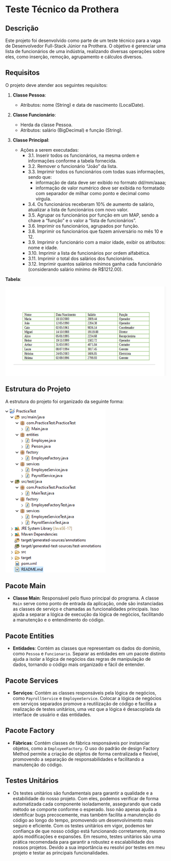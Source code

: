 # Teste Técnico da Prothera

## Descrição

Este projeto foi desenvolvido como parte de um teste técnico para a vaga de Desenvolvedor Full-Stack Júnior na Prothera. O objetivo é gerenciar uma lista de funcionários de uma indústria, realizando diversas operações sobre eles, como inserção, remoção, agrupamento e cálculos diversos.

## Requisitos

O projeto deve atender aos seguintes requisitos:

1. **Classe Pessoa**: 
    - Atributos: nome (String) e data de nascimento (LocalDate).

2. **Classe Funcionário**:
    - Herda da classe Pessoa.
    - Atributos: salário (BigDecimal) e função (String).

3. **Classe Principal**:
    - Ações a serem executadas:
        - 3.1. Inserir todos os funcionários, na mesma ordem e informações conforme a tabela fornecida.
        - 3.2. Remover o funcionário “João” da lista.
        - 3.3. Imprimir todos os funcionários com todas suas informações, sendo que:
           - informação de data deve ser exibido no formato dd/mm/aaaa;
           - informação de valor numérico deve ser exibida no formatado com separador de milhar como ponto e decimal como vírgula.
        - 3.4. Os funcionários receberam 10% de aumento de salário, atualizar a lista de funcionários com novo valor.
        - 3.5. Agrupar os funcionários por função em um MAP, sendo a chave a “função” e o valor a “lista de funcionários”.
        - 3.6. Imprimir os funcionários, agrupados por função.
        - 3.8. Imprimir os funcionários que fazem aniversário no mês 10 e 12.
        - 3.9. Imprimir o funcionário com a maior idade, exibir os atributos: nome e idade.
        - 3.10. Imprimir a lista de funcionários por ordem alfabética.
        - 3.11. Imprimir o total dos salários dos funcionários.
        - 3.12. Imprimir quantos salários mínimos ganha cada funcionário (considerando salário mínimo de R$1212.00).

**Tabela**:

<img align="center" src="./Tabela.png" width="604px" height="280px"/>

## Estrutura do Projeto

A estrutura do projeto foi organizado da seguinte forma:

<img align="center" src="./Estrutura projeto.png" width="314px" height="514px"/>

## Pacote Main 

- **Classe Main**: Responsável pelo fluxo principal do programa. A classe `Main` serve como ponto de entrada da aplicação, onde são instanciadas as classes de serviço e chamadas as funcionalidades principais. Isso ajuda a separar a lógica de execução da lógica de negócios, facilitando a manutenção e o entendimento do código.

## Pacote Entities

- **Entidades**: Contém as classes que representam os dados do domínio, como `Pessoa` e `Funcionario`. Separar as entidades em um pacote distinto ajuda a isolar a lógica de negócios das regras de manipulação de dados, tornando o código mais organizado e fácil de entender.

## Pacote Services

- **Serviços**: Contém as classes responsáveis pela lógica de negócios, como `PayrollService` e `EmployeeService`. Colocar a lógica de negócios em serviços separados promove a reutilização de código e facilita a realização de testes unitários, uma vez que a lógica é desacoplada da interface de usuário e das entidades.

## Pacote Factory

- **Fábricas**: Contém classes de fábrica responsáveis por instanciar objetos, como a `EmployeeFactory`. O uso do padrão de design Factory Method permite a criação de objetos de forma centralizada e flexível, promovendo a separação de responsabilidades e facilitando a manutenção do código.

## Testes Unitários

- Os testes unitários são fundamentais para garantir a qualidade e a estabilidade do nosso projeto. Com eles, podemos verificar de forma automatizada cada componente isoladamente, assegurando que cada método se comporte conforme o esperado. Isso não apenas ajuda a identificar bugs precocemente, mas também facilita a manutenção do código ao longo do tempo, promovendo um desenvolvimento mais seguro e eficiente. Com os testes unitários em vigor, podemos ter confiança de que nosso código está funcionando corretamente, mesmo após modificações e expansões. Em resumo, testes unitários são uma prática recomendada para garantir a robustez e escalabilidade dos nossos projetos. Devido a sua importância eu resolvi por testes em meu projeto e testar as principais funcionalidades.

